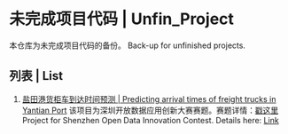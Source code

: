 # 未完成项目代码 | Unfin_Project
本仓库为未完成项目代码的备份。
Back-up for unfinished projects.

## 列表 | List
1. [盐田港货柜车到达时间预测 | Predicting arrival times of freight trucks in Yantian Port](https://github.com/QindanUCL/Unfin_Project/blob/master/Predicting%20arrival%20times%20of%20freight%20trucks%20in%20Yantian%20Port.ipynb)
该项目为深圳开放数据应用创新大赛赛题。赛题详情：[戳这里](https://opendata.sz.gov.cn/sodic2019/node/470)
Project for Shenzhen Open Data Innovation Contest. Details here: [Link](https://opendata.sz.gov.cn/sodic2019/node/470)
